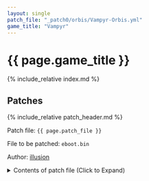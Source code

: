 ```yaml
---
layout: single
patch_file: "_patch0/orbis/Vampyr-Orbis.yml"
game_title: "Vampyr"
---
```


# {{ page.game_title }}

{% include_relative index.md %}

<!--

Next Gen got a patch, why not old gen too? https://twitter.com/VampyrGame/status/1450779093868371968

Remember Me: Remastered when?

-->

## Patches

{% include_relative patch_header.md %}

Patch file: `{{ page.patch_file }}`

File to be patched: `eboot.bin`

Author: [illusion](https://twitter.com/illusion0002)

<details>
<summary>Contents of patch file (Click to Expand)</summary>

{% highlight yml %}
{% flexible_include {{ page.patch_file }} %}
{% endhighlight %}

</details>

